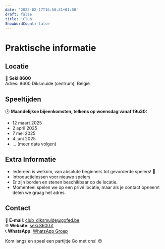 ```yaml
---
date: '2025-02-17T16:50:31+01:00'
draft: false
title: 'Club'
ShowWordCount: false
---
```

# Praktische informatie

## Locatie
📍 **Seki 8600**  
Adres: 8600 Diksmuide (centrum), België

## Speeltijden
🕒 **Maandelijkse bijeenkomsten, telkens op woensdag vanaf 19u30:**  
- 12 maart 2025
- 2 april 2025
- 7 mei 2025
- 4 juni 2025
- ... (meer data volgen)

## Extra Informatie
- Iedereen is welkom, van absolute beginners tot gevorderde spelers! 🎉
- Introductielessen voor nieuwe spelers.
- Er zijn borden en stenen beschikbaar op de locatie.
- Momenteel spelen we op een privé locatie, maar als je contact opneemt delen we graag het adres.

## Contact
📧 **E-mail**: club_diksmuide@gofed.be\
🌐 **Website**: [seki.8600.it](http://seki.8600.it)\
📞 **WhatsApp**: [WhatsApp Groep](https://chat.whatsapp.com/FzBPEuJdz4CIpmLCy3aq7b)


Kom langs en speel een partijtje Go met ons! 😊

